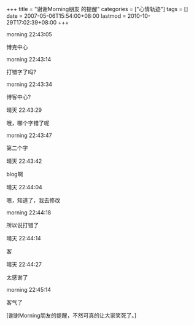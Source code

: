 +++
title = "谢谢Morning朋友 的提醒"
categories = ["心情轨迹"]
tags = []
date = 2007-05-06T15:54:00+08:00
lastmod = 2010-10-29T17:02:39+08:00
+++



morning 22:43:05

博克中心 

morning 22:43:14

打错字了吗?

morning 22:43:34

博客中心?

晴天 22:43:29

哦，哪个字错了呢 

 

morning 22:43:47

第二个字

晴天 22:43:42

blog啊 

 

晴天 22:44:04

嗯，知道了，我去修改 

 

morning 22:44:18

所以说打错了

晴天 22:44:14

客 

 

晴天 22:44:27

太感谢了 

 

morning 22:45:14

客气了 

[谢谢Morning朋友的提醒，不然可真的让大家笑死了。]